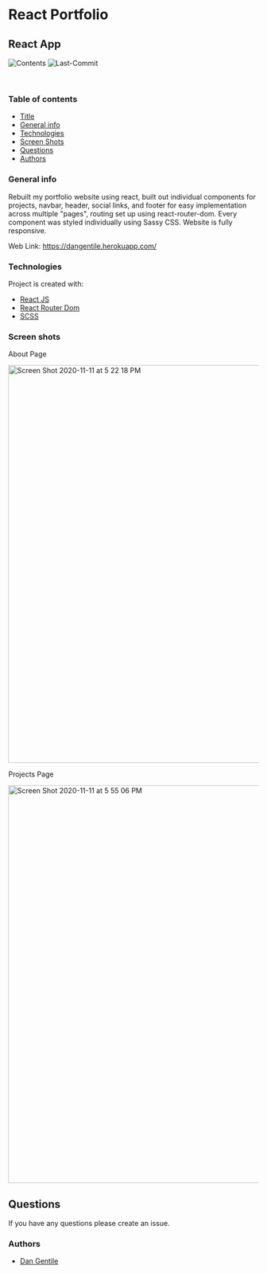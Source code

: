 # React Portfolio

## React App

![Contents](https://img.shields.io/github/languages/top/dan-gentile/react-portfolio)
![Last-Commit](https://img.shields.io/github/last-commit/dan-gentile/react-portfolio)

​

### Table of contents

- [Title](#title)
- [General info](#general-info)
- [Technologies](#Technologies)
- [Screen Shots](#Screen-shots)
- [Questions](#questions)
- [Authors](#Authors)

### General info

Rebuilt my portfolio website using react, built out individual components for projects, navbar, header, social links, and footer for easy implementation across multiple "pages", routing set up using react-router-dom. Every component was styled individually using Sassy CSS. Website is fully responsive.

Web Link: <https://dangentile.herokuapp.com/>
​

### Technologies

Project is created with:

- [React JS](https://reactjs.org/)
- [React Router Dom](https://reactrouter.com/web/guides/quick-start)
- [SCSS](https://sass-lang.com/)

### Screen shots

About Page

<img width="800" alt="Screen Shot 2020-11-11 at 5 22 18 PM" src="https://user-images.githubusercontent.com/68626350/98883051-8b649b80-2442-11eb-902c-618ddf527d5c.png">

Projects Page

<img width="800" alt="Screen Shot 2020-11-11 at 5 55 06 PM" src="https://user-images.githubusercontent.com/68626350/98885537-18115880-2447-11eb-9bcc-5813f89749f9.png">

## Questions

If you have any questions please create an issue.

### Authors

- [Dan Gentile](https://github.com/dan-gentile)
  ​
